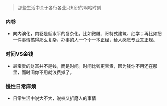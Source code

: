 > 那些生活中关于各行各业只知识的啊哈时刻

### 内卷
- 向内演化，内卷是低水平的复杂化。比如微雕、哥特式建筑、红学；再比如把一件事情搞得那么复杂，办事的人一个个一本正经，给人感觉专业又正规。

### 时间VS金钱
- 最宝贵的财富并不是钱，而是时间。时间比钱更宝贵，因为钱你不用还在那里，而时间你不用就浪费掉了。

### 慢性日常麻烦
- 日常生活中说大不大，说校又折磨人的事情
